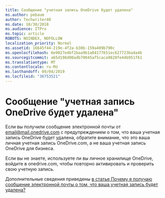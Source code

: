 ```yaml
---
title: Сообщение "учетная запись OneDrive будет удалена"
ms.author: pebaum
author: Techwriter40
ms.date: 10/30/2018
ms.audience: ITPro
ms.topic: article
ROBOTS: NOINDEX, NOFOLLOW
localization_priority: Normal
ms.assetid: 16645f44-219e-4f2a-b30b-159a409b790c
ms.openlocfilehash: 6e9027e4bf2baa9b1a04177651ec627723ba4a4b
ms.sourcegitcommit: a65d196d00adb70045af5caca9828fe44b951f61
ms.translationtype: MT
ms.contentlocale: ru-RU
ms.lasthandoff: 09/04/2019
ms.locfileid: "36753521"
---
```

# <a name="onedrive-account-will-be-deleted-message"></a>Сообщение "учетная запись OneDrive будет удалена"

Если вы получили сообщение электронной почты от email@mail.onedrive.com с предупреждением о том, что ваша учетная запись OneDrive будет удалена, обратите внимание, что это ваша личная учетная запись OneDrive.com, а не ваша учетная запись OneDrive для бизнеса. 
  
Если вы не знаете, используете ли вы личное хранилище OneDrive, войдите в onedrive.com, чтобы повторно активировать и проверить свою учетную запись.
  
Дополнительные сведения приведены [в статье Почему я получаю сообщение электронной почты о том, что ваша учетная запись будет удалена?](https://go.microsoft.com/fwlink/?linkid=2036151&amp;clcid=0x409)
  

